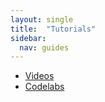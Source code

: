 ```yaml
---
layout: single
title:  "Tutorials"
sidebar:
  nav: guides
---
```


* [Videos](/guides/tutorials/videos/)
* [Codelabs](guides/tutorials/codelabs/)
